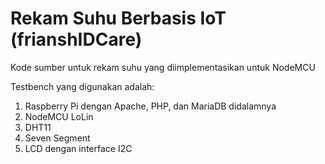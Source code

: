 # Rekam Suhu Berbasis IoT (frianshIDCare)
Kode sumber untuk rekam suhu yang diimplementasikan untuk NodeMCU

Testbench yang digunakan adalah:
1. Raspberry Pi dengan Apache, PHP, dan MariaDB didalamnya
2. NodeMCU LoLin
3. DHT11
4. Seven Segment
5. LCD dengan interface I2C

